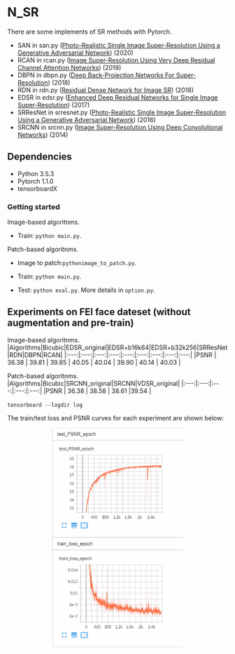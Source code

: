 # N_SR
 
There are some implements of SR methods with Pytorch.  <br>
* SAN in san.py ([Photo-Realistic Single Image Super-Resolution Using a Generative Adversarial Network](http://openaccess.thecvf.com/content_CVPR_2019/papers/Dai_Second-Order_Attention_Network_for_Single_Image_Super-Resolution_CVPR_2019_paper.pdf)) (2020)
* RCAN in rcan.py ([Image Super-Resolution Using Very Deep Residual Channel Attention Networks](http://openaccess.thecvf.com/content_ECCV_2018/papers/Yulun_Zhang_Image_Super-Resolution_Using_ECCV_2018_paper.pdf)) (2019)
* DBPN in dbpn.py ([Deep Back-Projection Networks For Super-Resolution](https://arxiv.org/abs/1904.05677)) (2018)
* RDN in rdn.py ([Residual Dense Network for Image SR](https://arxiv.org/pdf/1802.08797v2.pdf)) (2018)
* EDSR in edsr.py ([Enhanced Deep Residual Networks for Single Image Super-Resolution](https://arxiv.org/abs/1707.02921)) (2017)
* SRResNet in srresnet.py ([Photo-Realistic Single Image Super-Resolution Using a Generative Adversarial Network](https://arxiv.org/abs/1609.04802)) (2016)
* SRCNN in srcnn.py ([Image Super-Resolution Using Deep Convolutional Networks](https://arxiv.org/abs/1501.00092)) (2014)

## Dependencies
* Python 3.5.3
* Pytorch 1.1.0
* tensorboardX

### Getting started
Image-based algoritnms.
* Train: `python main.py`. </br>

Patch-based algoritnms.
* Image to patch:`pythonimage_to_patch.py`. </br>
* Train: `python main.py`. </br>

* Test: `python eval.py`. More details in `option.py`.</br>

## Experiments on FEI face dateset (without augmentation and pre-train)
Image-based algoritnms.
|Algorithms|Bicubic|EDSR_original|EDSR+b16k64|EDSR+b32k256|SRResNet|RDN|DBPN|RCAN|
|:---:|:---:|:---:|:---:|:---:|:---:|:---:|:---:|:---:|
|PSNR | 36.38 | 39.81 | 39.85 | 40.05 | 40.04 | 39.90 | 40.14 | 40.03 |

Patch-based algoritnms.
|Algorithms|Bicubic|SRCNN_original|SRCNN|VDSR_original|
|:---:|:---:|:---:|:---:|:---:|
|PSNR | 36.38 | 38.58 | 38.61 |39.54 |

`tensorboard --logdir log`</br>

The train/test loss and PSNR curves for each experiment are shown below:</br>
<p align="center"><img src="./log.png" align="center" width=300 height=500/></p>
